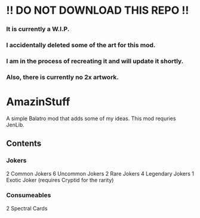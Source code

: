 # !! DO NOT DOWNLOAD THIS REPO !! 
### It is currently a W.I.P. 
### I accidentally deleted some of the art for this mod.
### I am in the process of recreating it and will update it shortly.
### Also, there is currently no 2x artwork.

# AmazinStuff
A simple Balatro mod that adds some of my ideas. This mod requries JenLib.

## Contents

### Jokers
2 Common Jokers
6 Uncommon Jokers
2 Rare Jokers
4 Legendary Jokers
1 Exotic Joker (requires Cryptid for the rarity)

### Consumeables
2 Spectral Cards
